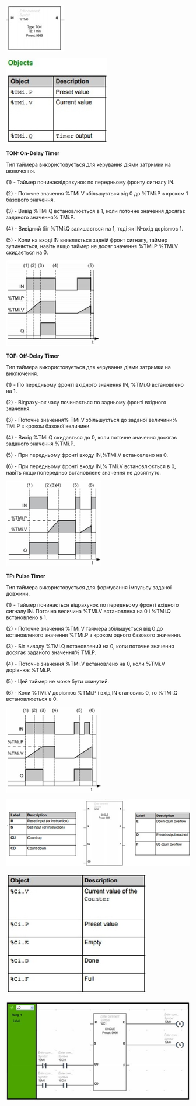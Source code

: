 ![](media4/4_02.jpg)

![](media4/4_04.jpg)



**TON: On-Delay Timer**

Тип таймера використовується для керування діями затримки на включення.

(1) - Таймер починаєвідрахунок по передньому фронту сигналу IN.

(2) - Поточне значення %TMi.V збільшується від 0 до %TMi.P з кроком 1 базового значення.

(3) - Вивід %TMi.Q встановлюється в 1, коли поточне значення досягає заданого значення% TMi.P.

(4) - Вивідний біт %TMi.Q залишається на 1, тоді як IN-вхід дорівнює 1.

(5) - Коли на вході IN виявляється задній фронт сигналу, таймер зупиняється, навіть якщо таймер не досяг значення %TMi.P %TMi.V скидається на 0.

![](media4/4_05.jpg)



**TOF: Off-Delay Timer**

Тип таймера використовується для керування діями затримки на виключення.

(1)  - По передньому фронті вхідного значення IN, %TMi.Q встановлено на 1.

(2) - Відрахунок часу починається по задньому фронті вхідного значення.

(3) - Поточне значення% TMi.V збільшується до заданої величини% TMi.P з кроком базової величини.

(4) - Вихід %TMi.Q скидається до 0, коли поточне значення досягає заданого значення %TMi.P.

(5) - При передньому фронті входу IN,%TMi.V встановлено на 0.

(6) - При передньому фронті входу IN,% TMi.V встановлюється в 0, навіть якщо попередньо встановлене значення не досягнуто.

![](media4/4_06.jpg)



**TP: Pulse Timer**

Тип таймера використовується для формування імпульсу заданої довжини.

(1) - Таймер починається відрахунок по передньому фронті вхідного сигналу IN. Поточна величина %TMi.V встановлена на 0 і %TMi.Q встановлено в 1.

 (2) - Поточне значення %TMi.V таймера збільшується від 0 до встановленого значення %TMi.P з кроком одного базового значення.

(3) - Біт виводу %TMi.Q встановлений на 0, коли поточне значення досягає заданого значення% TMi.P.

(4) - Поточне значення %TMi.V встановлено на 0, коли %TMi.V дорівнює %TMi.P.

(5) - Цей таймер не може бути скинутий.

(6) - Коли %TMi.V дорівнює %TMi.P і вхід IN становить 0, то %TMi.Q встановлюється в 0.

![](media4/4_07.jpg)

![](media4/4_08.jpg)

![](media4/4_09.jpg)

![](media4/4_10.jpg)